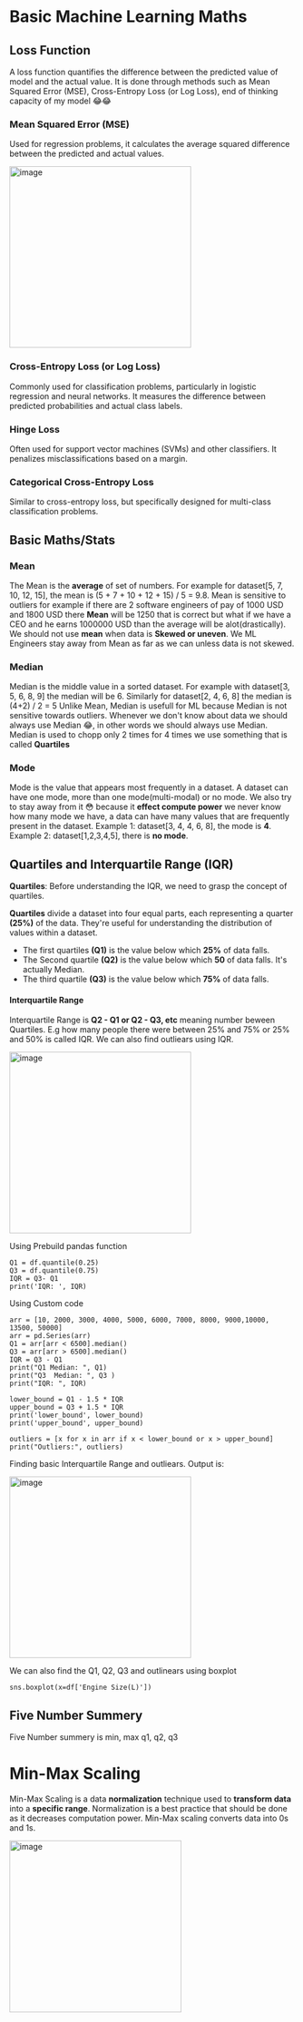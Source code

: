 # Basic Machine Learning Maths

## Loss Function
A loss function quantifies the difference between the predicted value of model and the actual value. It is done through methods such as Mean Squared Error (MSE), Cross-Entropy Loss (or Log Loss), end of thinking capacity of my model 😂😂

### Mean Squared Error (MSE)
Used for regression problems, it calculates the average squared difference between the predicted and actual values.


<img width="320" alt="image" src="https://github.com/AbdulHadi806/Machine-learning-Basic-notes/assets/113926529/8064c840-129f-4ca3-b865-4e272c859be8">


### Cross-Entropy Loss (or Log Loss)
Commonly used for classification problems, particularly in logistic regression and neural networks. It measures the difference between predicted probabilities and actual class labels.

### Hinge Loss
Often used for support vector machines (SVMs) and other classifiers. It penalizes misclassifications based on a margin.

### Categorical Cross-Entropy Loss
Similar to cross-entropy loss, but specifically designed for multi-class classification problems.

## Basic Maths/Stats
### Mean
The Mean is the **average** of set of numbers.
For example for dataset[5, 7, 10, 12, 15], the mean is (5 + 7 + 10 + 12 + 15) / 5 = 9.8.
Mean is sensitive to outliers for example if there are 2 software engineers of pay of 1000 USD and 1800 USD there **Mean** will be 1250 that is correct but what if we have a CEO and he earns 1000000 USD than the average will be alot(drastically). We should not use **mean** when data is **Skewed or uneven**. We ML Engineers stay away from Mean as far as we can unless data is not skewed.

### Median
Median is the middle value in a sorted dataset. For example with dataset[3, 5, 6, 8, 9] the median will be 6. Similarly for dataset[2, 4, 6, 8] the median is (4+2) / 2 = 5 
Unlike Mean, Median is usefull for ML because Median is not sensitive towards outliers. Whenever we don't know about data we should always use Median 😂, in other words we should always use Median. Median is used to chopp only 2 times for 4 times we use something that is called ****Quartiles****

### Mode
Mode is the value that appears most frequently in a dataset. A dataset can have one mode, more than one mode(multi-modal) or no mode. We also try to stay away from it 😳 because it **effect compute power** we never know how many mode we have, a data can have many values that are frequently present in the dataset.
Example 1: dataset[3, 4, 4, 6, 8], the mode is **4**.
Example 2: dataset[1,2,3,4,5], there is **no mode**.

## Quartiles and Interquartile Range (IQR)
**Quartiles**: Before understanding the IQR, we need to grasp the concept of quartiles.

**Quartiles** divide a dataset into four equal parts, each representing a quarter **(25%)** of the data. They're useful for understanding the distribution of values within a dataset.
- The first quartiles **(Q1)** is the value below which **25%** of data falls.
- The Second quartile **(Q2)** is the value below which **50** of data falls. It's actually Median.
- The third quartile **(Q3)** is the value below which **75%** of data falls.

#### Interquartile Range 
Interquartile Range is **Q2 - Q1 or Q2 - Q3, etc** meaning number beween Quartiles. E.g how many people there were between 25% and 75% or 25% and 50% is called IQR.
We can also find outliears using IQR.

<img width="320" alt="image" src="https://github.com/AbdulHadi806/Machine-learning-Basic-notes/assets/113926529/3a969b32-67c6-4312-a1d9-62affeb1d218">

Using Prebuild pandas function
```
Q1 = df.quantile(0.25)
Q3 = df.quantile(0.75)
IQR = Q3- Q1
print('IQR: ', IQR)
```

Using Custom code
```
arr = [10, 2000, 3000, 4000, 5000, 6000, 7000, 8000, 9000,10000, 13500, 50000]
arr = pd.Series(arr)
Q1 = arr[arr < 6500].median()
Q3 = arr[arr > 6500].median()
IQR = Q3 - Q1
print("Q1 Median: ", Q1)
print("Q3  Median: ", Q3 )
print("IQR: ", IQR)

lower_bound = Q1 - 1.5 * IQR
upper_bound = Q3 + 1.5 * IQR
print('lower_bound', lower_bound)
print('upper_bound', upper_bound)

outliers = [x for x in arr if x < lower_bound or x > upper_bound]
print("Outliers:", outliers)
```
Finding basic Interquartile Range and outliears.
Output is:

<img width="320" alt="image" src="https://github.com/AbdulHadi806/Machine-learning-Basic-notes/assets/113926529/17d54d0f-5f03-4a12-9afe-2373bebae9d3">

We can also find the Q1, Q2, Q3 and outlinears using boxplot
```
sns.boxplot(x=df['Engine Size(L)'])
```

## Five Number Summery
Five Number summery is min, max q1, q2, q3

# Min-Max Scaling
Min-Max Scaling is a data **normalization** technique used to **transform data** into a **specific range**. Normalization is a best practice that should be done as it
decreases computation power. Min-Max scaling converts data into 0s and 1s.

<img width="303" alt="image" src="https://github.com/AbdulHadi806/Machine-learning-Basic-notes/assets/113926529/2ef1d08a-0250-4224-8e44-b61650fa0dc0">
